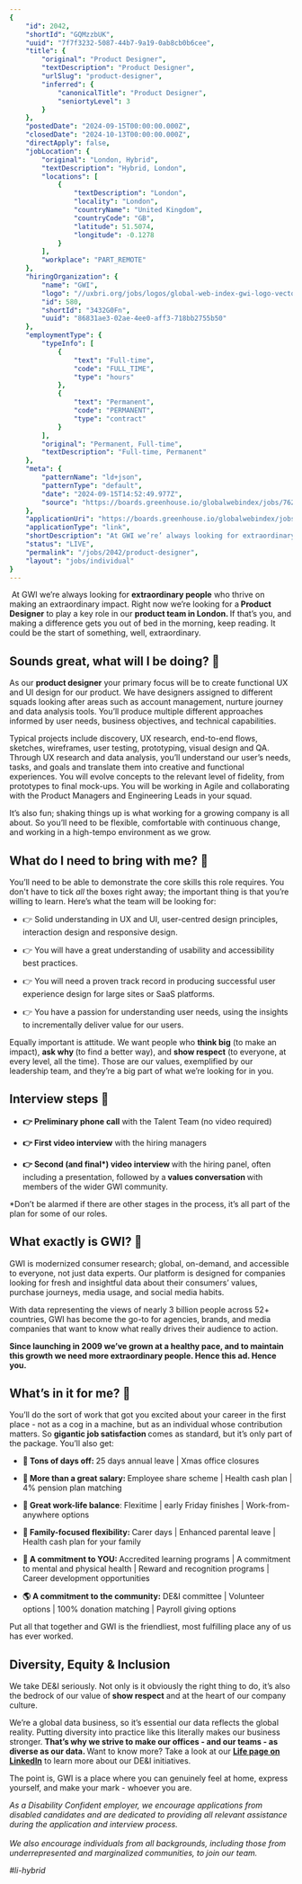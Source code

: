 ```yaml
---
{
	"id": 2042,
	"shortId": "GQMzzbUK",
	"uuid": "7f7f3232-5087-44b7-9a19-0ab8cb0b6cee",
	"title": {
		"original": "Product Designer",
		"textDescription": "Product Designer",
		"urlSlug": "product-designer",
		"inferred": {
			"canonicalTitle": "Product Designer",
			"seniortyLevel": 3
		}
	},
	"postedDate": "2024-09-15T00:00:00.000Z",
	"closedDate": "2024-10-13T00:00:00.000Z",
	"directApply": false,
	"jobLocation": {
		"original": "London, Hybrid",
		"textDescription": "Hybrid, London",
		"locations": [
			{
				"textDescription": "London",
				"locality": "London",
				"countryName": "United Kingdom",
				"countryCode": "GB",
				"latitude": 51.5074,
				"longitude": -0.1278
			}
		],
		"workplace": "PART_REMOTE"
	},
	"hiringOrganization": {
		"name": "GWI",
		"logo": "//uxbri.org/jobs/logos/global-web-index-gwi-logo-vector.svg",
		"id": 580,
		"shortId": "3432G0Fn",
		"uuid": "86831ae3-02ae-4ee0-aff3-718bb2755b50"
	},
	"employmentType": {
		"typeInfo": [
			{
				"text": "Full-time",
				"code": "FULL_TIME",
				"type": "hours"
			},
			{
				"text": "Permanent",
				"code": "PERMANENT",
				"type": "contract"
			}
		],
		"original": "Permanent, Full-time",
		"textDescription": "Full-time, Permanent"
	},
	"meta": {
		"patternName": "ld+json",
		"patternType": "default",
		"date": "2024-09-15T14:52:49.977Z",
		"source": "https://boards.greenhouse.io/globalwebindex/jobs/7628353002"
	},
	"applicationUri": "https://boards.greenhouse.io/globalwebindex/jobs/7628353002",
	"applicationType": "link",
	"shortDescription": "At GWI we’re’ always looking for extraordinary people who thrive on making an extraordinary impact. Right now we’re’ looking for a Product Designer to play a key role in our product team in London.",
	"status": "LIVE",
	"permalink": "/jobs/2042/product-designer",
	"layout": "jobs/individual"
}
---
```

<p>&nbsp;At GWI we’re always looking for <strong>extraordinary people</strong> who thrive on making an extraordinary impact. Right now we’re looking for a<strong>&nbsp;Product Designer</strong>&nbsp;to play a key role in our <strong>product team in London. </strong>If that’s you, and making a difference gets you out of bed in the morning, keep reading. It could be the start of something, well, extraordinary.</p><h2>Sounds great, what will I be doing? 🤔</h2><p>As our <strong>product designer</strong> your&nbsp;primary focus will be to create functional UX and UI design for our product. We have designers assigned to different squads looking after areas such as account management, nurture journey and data analysis tools. You’ll produce multiple different approaches informed by user needs, business objectives, and technical capabilities.&nbsp;</p><p>Typical projects include discovery, UX research, end-to-end flows, sketches, wireframes, user testing, prototyping, visual design and QA. Through UX research and data analysis, you’ll understand our user’s needs, tasks, and goals and translate them into creative and functional experiences. You will evolve concepts to the relevant level of fidelity, from prototypes to final mock-ups. You will be working in Agile and collaborating with the Product Managers and Engineering Leads in your squad.</p><p>It’s also fun; shaking things up is what working for a growing company is all about. So you’ll need to be flexible, comfortable with continuous change, and working in a high-tempo environment as we grow.</p><h2>What do I need to bring with me? 🧳</h2><p>You’ll need to be able to demonstrate the core skills this role requires. You don't have to tick <em>all</em> the boxes right away; the important thing is that you’re willing to learn. Here’s what the team will be looking for:</p><ul><li><p>👉 Solid understanding in UX and UI, user-centred design principles, interaction design and responsive design.</p></li><li><p>👉 You will have a great understanding of usability and accessibility best practices.&nbsp;</p></li><li><p>👉 You will need a proven track record in producing successful user experience design for large sites or SaaS platforms.</p></li><li><p>👉 You have a passion for understanding user needs, using the insights to incrementally deliver value for our users.&nbsp;</p></li></ul><p>Equally important is attitude. We want people who <strong>think big</strong> (to make an impact), <strong>ask why </strong>(to find a better way), and <strong>show respect</strong> (to everyone, at every level, all the time). Those are our values, exemplified by our leadership team, and they’re a big part of what we’re looking for in you.</p><h2>Interview steps 👟</h2><ul><li><p><strong>👉 Preliminary phone call</strong> with the Talent Team<strong> </strong>(no video required)</p></li><li><p><strong>👉 First video interview</strong> with the hiring managers&nbsp;</p></li><li><p><strong>👉 Second (and final*) video interview&nbsp;</strong>with the hiring panel, often including a presentation, followed by a<strong> values conversation </strong>with members of the wider GWI community.</p></li></ul><p>*Don’t be alarmed if there are other stages in the process, it’s all part of the plan for some of our roles.</p><h2>What exactly is GWI? 👀</h2><p>GWI is modernized consumer research; global, on-demand, and accessible to everyone, not just data experts. Our platform is designed for companies looking for fresh and insightful data about their consumers’ values, purchase journeys, media usage, and social media habits.&nbsp;</p><p>With data representing the views of nearly 3 billion people across 52+ countries, GWI has become the go-to for agencies, brands, and media companies that want to know what really drives their audience to action.</p><p><strong>Since launching in 2009 we’ve grown at a healthy pace, and to maintain this growth we need more extraordinary people. Hence this ad. Hence you.</strong></p><h2>What’s in it for me? 🎁</h2><p>You’ll do the sort of work that got you excited about your career in the first place - not as a cog in a machine, but as an individual whose contribution matters. So <strong>gigantic job satisfaction </strong>comes as standard, but it’s only part of the package. You’ll also get:</p><ul><li><p><strong>🌴 Tons of days off: </strong>25 days annual leave | Xmas office closures&nbsp;</p></li><li><p><strong>💸 More than a great salary: </strong>Employee share scheme | Health cash plan | 4% pension plan matching&nbsp;</p></li><li><p><strong>🧘 Great work-life balance</strong>: Flexitime | early Friday finishes | Work-from-anywhere options</p></li><li><p><strong>🏡 Family-focused flexibility: </strong>Carer days | Enhanced parental leave | Health cash plan for your family</p></li><li><p><strong>💪 A commitment to YOU: </strong>Accredited learning programs | A commitment to mental and physical health | Reward and recognition programs | Career development opportunities</p></li><li><p><strong>🌎 A commitment to the community:</strong> DE&amp;I committee | Volunteer options | 100% donation matching | Payroll giving options</p></li></ul><p>Put all that together and GWI is the friendliest, most fulfilling place any of us has ever worked.</p><h2>Diversity, Equity &amp; Inclusion</h2><p>We take DE&amp;I seriously. Not only is it obviously the right thing to do, it’s also the bedrock of our value of<strong> show respect</strong> and at the heart of our company culture.&nbsp;</p><p>We’re a global data business, so it’s essential our data reflects the global reality. Putting diversity into practice like this literally makes our business stronger.&nbsp;<strong>That’s why we strive to make our offices - and our teams - as diverse as our data. </strong>Want to know more? Take a look at our <a target="_blank" rel="noopener noreferrer nofollow" href="https://www.linkedin.com/company/gwidotcom/life/3e82aa90-4fce-4284-b63c-ed786b78ef2e/?viewAsMember=true"><strong>Life page on LinkedIn</strong></a> to learn more about our DE&amp;I initiatives.</p><p>The point is, GWI is a place where you can genuinely feel at home, express yourself, and make your mark - whoever you are.</p><p><em>As a Disability Confident employer, we encourage applications from disabled candidates and are dedicated to providing all relevant assistance during the application and interview process.<br><br>We also encourage individuals from all backgrounds, including those from underrepresented and marginalized communities, to join our team.</em></p><p><em>#li-hybrid</em></p>
